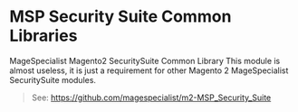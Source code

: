 # MSP Security Suite Common Libraries

MageSpecialist Magento2 SecuritySuite Common Library
This module is almost useless, it is just a requirement for other Magento 2 MageSpecialist SecuritySuite modules.

> See: https://github.com/magespecialist/m2-MSP_Security_Suite
